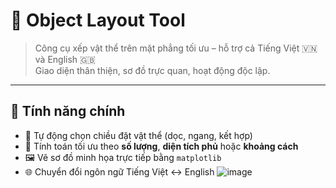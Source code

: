 # 🧱 Object Layout Tool

> Công cụ xếp vật thể trên mặt phẳng tối ưu – hỗ trợ cả Tiếng Việt 🇻🇳 và English 🇬🇧  
> Giao diện thân thiện, sơ đồ trực quan, hoạt động độc lập.

---

## 🚀 Tính năng chính

- 🔄 Tự động chọn chiều đặt vật thể (dọc, ngang, kết hợp)
- 🎯 Tính toán tối ưu theo **số lượng**, **diện tích phủ** hoặc **khoảng cách**
- 🖼️ Vẽ sơ đồ minh họa trực tiếp bằng `matplotlib`
- 🌐 Chuyển đổi ngôn ngữ Tiếng Việt ↔ English
![image](https://github.com/user-attachments/assets/dac1ee52-eb57-4a81-bb6b-54f9d1ee13aa)
